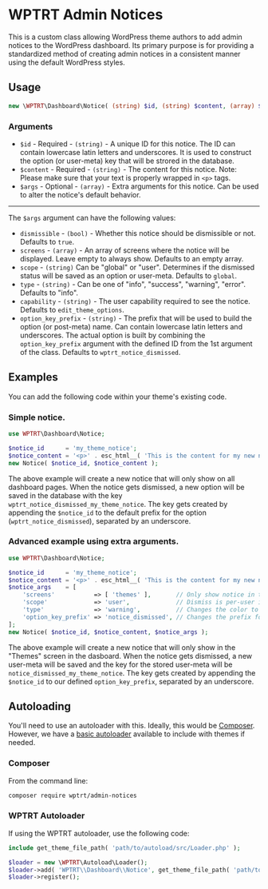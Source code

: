 # WPTRT Admin Notices

This is a custom class allowing WordPress theme authors to add admin notices to the WordPress dashboard.
Its primary purpose is for providing a standardized method of creating admin notices in a consistent manner using the default WordPress styles.

## Usage

```php
new \WPTRT\Dashboard\Notice( (string) $id, (string) $content, (array) $args );
```

### Arguments

* `$id` - Required - `(string)` - A unique ID for this notice. The ID can contain lowercase latin letters and underscores. It is used to construct the option (or user-meta) key that will be strored in the database.
* `$content` - Required - `(string)` - The content for this notice. Note: Please make sure that your text is properly wrapped in `<p>` tags.
* `$args` - Optional - `(array)` - Extra arguments for this notice. Can be used to alter the notice's default behavior.

---------

The `$args` argument can have the following values:
* `dismissible` - `(bool)` - Whether this notice should be dismissible or not. Defaults to `true`.
* `screens` - `(array)` - An array of screens where the notice will be displayed. Leave empty to always show. Defaults to an empty array.
* `scope` - `(string)` Can be "global" or "user". Determines if the dismissed status will be saved as an option or user-meta. Defaults to `global`.
* `type` - `(string)` - Can be one of "info", "success", "warning", "error". Defaults to "info".
* `capability` - `(string)` - The user capability required to see the notice. Defaults to `edit_theme_options`.
* `option_key_prefix` - `(string)` - The prefix that will be used to build the option (or post-meta) name. Can contain lowercase latin letters and underscores. The actual option is built by combining the `option_key_prefix` argument with the defined ID from the 1st argument of the class. Defaults to `wptrt_notice_dismissed`.

## Examples
You can add the following code within your theme's existing code.

### Simple notice.

```php
use WPTRT\Dashboard\Notice;

$notice_id      = 'my_theme_notice';
$notice_content = '<p>' . esc_html__( 'This is the content for my new notice', 'textdomain' ) . '</p>';
new Notice( $notice_id, $notice_content );
```
The above example will create a new notice that will only show on all dashboard pages. When the notice gets dismissed, a new option will be saved in the database with the key `wptrt_notice_dismissed_my_theme_notice`. The key gets created by appending the `$notice_id` to the default prefix for the option (`wptrt_notice_dismissed`), separated by an underscore.

### Advanced example using extra arguments.

```php
use WPTRT\Dashboard\Notice;

$notice_id      = 'my_theme_notice';
$notice_content = '<p>' . esc_html__( 'This is the content for my new notice', 'textdomain' ) . '</p>';
$notice_args    = [
	'screens'           => [ 'themes' ],       // Only show notice in the "themes" screen.
	'scope'             => 'user',             // Dismiss is per-user instead of global.
	'type'              => 'warning',          // Changes the color to orange.
	'option_key_prefix' => 'notice_dismissed', // Changes the prefix for the user-meta we'll save.
];
new Notice( $notice_id, $notice_content, $notice_args );
```

The above example will create a new notice that will only show in the "Themes" screen in the dasboard. When the notice gets dismissed, a new user-meta will be saved and the key for the stored user-meta will be `notice_dismissed_my_theme_notice`. The key gets created by appending the `$notice_id` to our defined `option_key_prefix`, separated by an underscore.


## Autoloading

You'll need to use an autoloader with this. Ideally, this would be [Composer](https://getcomposer.org).  However, we have a [basic autoloader](https://github.com/WPTRT/autoload) available to include with themes if needed.

### Composer

From the command line:

```sh
composer require wptrt/admin-notices
```

### WPTRT Autoloader

If using the WPTRT autoloader, use the following code:

```php
include get_theme_file_path( 'path/to/autoload/src/Loader.php' );

$loader = new \WPTRT\Autoload\Loader();
$loader->add( 'WPTRT\\Dashboard\\Notice', get_theme_file_path( 'path/to/admin-notices/src' ) );
$loader->register();
```
